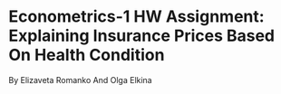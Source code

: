 # Econometrics-1 HW Assignment: Explaining Insurance Prices Based On Health Condition
By Elizaveta Romanko And Olga Elkina
